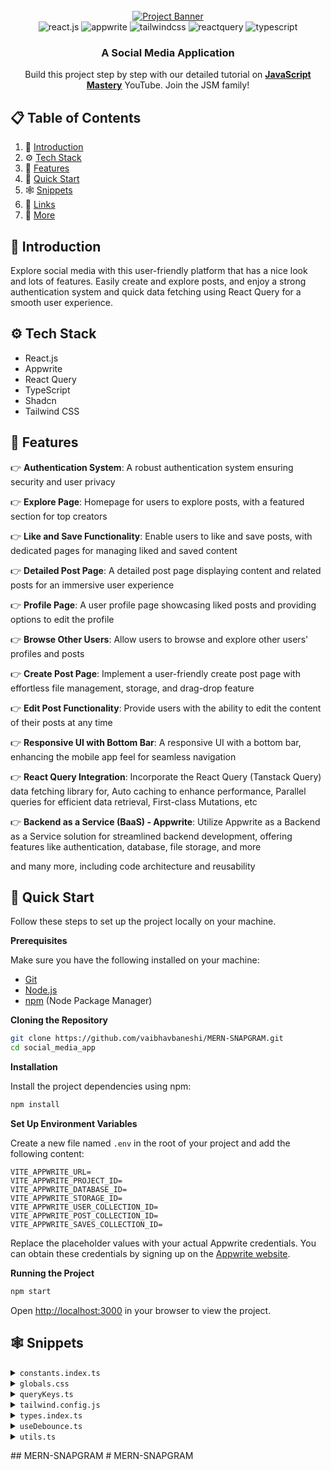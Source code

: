 <div align="center">
  <br />
    <a href="https://youtu.be/_W3R2VwRyF4?feature=shared" target="_blank">
      <img src="https://github.com/adrianhajdin/social_media_app/assets/151519281/be514a19-3cbb-48b7-9acd-2cf4d2e319c4" alt="Project Banner">
    </a>
  <br />

  <div>
    <img src="https://img.shields.io/badge/-React_JS-black?style=for-the-badge&logoColor=white&logo=react&color=61DAFB" alt="react.js" />
    <img src="https://img.shields.io/badge/-Appwrite-black?style=for-the-badge&logoColor=white&logo=appwrite&color=FD366E" alt="appwrite" />
    <img src="https://img.shields.io/badge/-Tailwind_CSS-black?style=for-the-badge&logoColor=white&logo=tailwindcss&color=06B6D4" alt="tailwindcss" />
    <img src="https://img.shields.io/badge/-React_Query-black?style=for-the-badge&logoColor=white&logo=reactquery&color=FF4154" alt="reactquery" />
    <img src="https://img.shields.io/badge/-Typescript-black?style=for-the-badge&logoColor=white&logo=typescript&color=3178C6" alt="typescript" />
  </div>

  <h3 align="center">A Social Media Application</h3>

   <div align="center">
     Build this project step by step with our detailed tutorial on <a href="https://www.youtube.com/@javascriptmastery/videos" target="_blank"><b>JavaScript Mastery</b></a> YouTube. Join the JSM family!
    </div>
</div>

## 📋 <a name="table">Table of Contents</a>

1. 🤖 [Introduction](#introduction)
2. ⚙️ [Tech Stack](#tech-stack)
3. 🔋 [Features](#features)
4. 🤸 [Quick Start](#quick-start)
5. 🕸️ [Snippets](#snippets)
6. 🔗 [Links](#links)
7. 🚀 [More](#more)


## <a name="introduction">🤖 Introduction</a>

Explore social media with this user-friendly platform that has a nice look and lots of features. Easily create and explore posts, and enjoy a strong authentication system and quick data fetching using React Query for a smooth user experience.

## <a name="tech-stack">⚙️ Tech Stack</a>

- React.js
- Appwrite
- React Query
- TypeScript
- Shadcn
- Tailwind CSS

## <a name="features">🔋 Features</a>

👉 **Authentication System**: A robust authentication system ensuring security and user privacy

👉 **Explore Page**: Homepage for users to explore posts, with a featured section for top creators

👉 **Like and Save Functionality**: Enable users to like and save posts, with dedicated pages for managing liked and saved content

👉 **Detailed Post Page**: A detailed post page displaying content and related posts for an immersive user experience

👉 **Profile Page**: A user profile page showcasing liked posts and providing options to edit the profile

👉 **Browse Other Users**: Allow users to browse and explore other users' profiles and posts

👉 **Create Post Page**: Implement a user-friendly create post page with effortless file management, storage, and drag-drop feature

👉 **Edit Post Functionality**: Provide users with the ability to edit the content of their posts at any time

👉 **Responsive UI with Bottom Bar**: A responsive UI with a bottom bar, enhancing the mobile app feel for seamless navigation

👉 **React Query Integration**: Incorporate the React Query (Tanstack Query) data fetching library for, Auto caching to enhance performance, Parallel queries for efficient data retrieval, First-class Mutations, etc

👉 **Backend as a Service (BaaS) - Appwrite**: Utilize Appwrite as a Backend as a Service solution for streamlined backend development, offering features like authentication, database, file storage, and more

and many more, including code architecture and reusability 

## <a name="quick-start">🤸 Quick Start</a>

Follow these steps to set up the project locally on your machine.

**Prerequisites**

Make sure you have the following installed on your machine:

- [Git](https://git-scm.com/)
- [Node.js](https://nodejs.org/en)
- [npm](https://www.npmjs.com/) (Node Package Manager)

**Cloning the Repository**

```bash
git clone https://github.com/vaibhavbaneshi/MERN-SNAPGRAM.git
cd social_media_app
```

**Installation**

Install the project dependencies using npm:

```bash
npm install
```

**Set Up Environment Variables**

Create a new file named `.env` in the root of your project and add the following content:

```env
VITE_APPWRITE_URL=
VITE_APPWRITE_PROJECT_ID=
VITE_APPWRITE_DATABASE_ID=
VITE_APPWRITE_STORAGE_ID=
VITE_APPWRITE_USER_COLLECTION_ID=
VITE_APPWRITE_POST_COLLECTION_ID=
VITE_APPWRITE_SAVES_COLLECTION_ID=
```

Replace the placeholder values with your actual Appwrite credentials. You can obtain these credentials by signing up on the [Appwrite website](https://appwrite.io/).

**Running the Project**

```bash
npm start
```

Open [http://localhost:3000](http://localhost:3000) in your browser to view the project.

## <a name="snippets">🕸️ Snippets</a>

<details>
<summary><code>constants.index.ts</code></summary>

```typescript
export const sidebarLinks = [
  {
    imgURL: "/assets/icons/home.svg",
    route: "/",
    label: "Home",
  },
  {
    imgURL: "/assets/icons/wallpaper.svg",
    route: "/explore",
    label: "Explore",
  },
  {
    imgURL: "/assets/icons/people.svg",
    route: "/all-users",
    label: "People",
  },
  {
    imgURL: "/assets/icons/bookmark.svg",
    route: "/saved",
    label: "Saved",
  },
  {
    imgURL: "/assets/icons/gallery-add.svg",
    route: "/create-post",
    label: "Create Post",
  },
];

export const bottombarLinks = [
  {
    imgURL: "/assets/icons/home.svg",
    route: "/",
    label: "Home",
  },
  {
    imgURL: "/assets/icons/wallpaper.svg",
    route: "/explore",
    label: "Explore",
  },
  {
    imgURL: "/assets/icons/bookmark.svg",
    route: "/saved",
    label: "Saved",
  },
  {
    imgURL: "/assets/icons/gallery-add.svg",
    route: "/create-post",
    label: "Create",
  },
];
```

</details>

<details>
<summary><code>globals.css</code></summary>

```css
@import url("https://fonts.googleapis.com/css2?family=Inter:wght@400;500;600;700;800&display=swap");

@tailwind base;
@tailwind components;
@tailwind utilities;

@layer base {
  * {
    @apply box-border list-none p-0 m-0 scroll-smooth;
  }

  body {
    @apply bg-dark-1 text-white min-h-screen font-inter;
  }
}

@layer utilities {
  /* TYPOGRAPHY */
  .h1-bold {
    @apply text-[36px] font-bold leading-[140%] tracking-tighter;
  }

  .h1-semibold {
    @apply text-[36px] font-semibold leading-[140%] tracking-tighter;
  }

  .h2-bold {
    @apply text-[30px] font-bold leading-[140%] tracking-tighter;
  }

  .h3-bold {
    @apply text-[24px] font-bold leading-[140%] tracking-tighter;
  }

  .base-semibold {
    @apply text-[16px] font-semibold leading-[140%] tracking-tighter;
  }

  .base-medium {
    @apply text-[16px] font-medium leading-[140%];
  }

  .base-regular {
    @apply text-[16px] font-normal leading-[140%];
  }

  .body-bold {
    @apply text-[18px] font-bold leading-[140%];
  }

  .body-medium {
    @apply text-[18px] font-medium leading-[140%];
  }

  .small-semibold {
    @apply text-[14px] font-semibold leading-[140%] tracking-tighter;
  }

  .small-medium {
    @apply text-[14px] font-medium leading-[140%];
  }

  .small-regular {
    @apply text-[14px] font-normal leading-[140%];
  }

  .subtle-semibold {
    @apply text-[12px] font-semibold leading-[140%];
  }

  .tiny-medium {
    @apply text-[10px] font-medium leading-[140%];
  }

  /* UTILITIES */
  .invert-white {
    @apply invert brightness-0 transition;
  }

  .flex-center {
    @apply flex justify-center items-center;
  }

  .flex-between {
    @apply flex justify-between items-center;
  }

  .flex-start {
    @apply flex justify-start items-center;
  }

  .custom-scrollbar::-webkit-scrollbar {
    width: 3px;
    height: 3px;
    border-radius: 2px;
  }

  .custom-scrollbar::-webkit-scrollbar-track {
    background: #09090a;
  }

  .custom-scrollbar::-webkit-scrollbar-thumb {
    background: #5c5c7b;
    border-radius: 50px;
  }

  .custom-scrollbar::-webkit-scrollbar-thumb:hover {
    background: #7878a3;
  }

  .common-container {
    @apply flex flex-col flex-1 items-center gap-10 overflow-scroll py-10 px-5 md:px-8 lg:p-14 custom-scrollbar;
  }

  /* All Users */
  .user-container {
    @apply max-w-5xl flex flex-col items-start w-full gap-6 md:gap-9;
  }

  .user-grid {
    @apply w-full grid grid-cols-1 xs:grid-cols-2 md:grid-cols-2 lg:grid-cols-2 xl:grid-cols-3 gap-7 max-w-5xl;
  }

  /* Explore */
  .explore-container {
    @apply flex flex-col flex-1 items-center overflow-scroll py-10 px-5 md:p-14 custom-scrollbar;
  }

  .explore-inner_container {
    @apply max-w-5xl flex flex-col items-center w-full gap-6 md:gap-9;
  }

  .explore-search {
    @apply h-12 bg-dark-4 border-none placeholder:text-light-4 focus-visible:ring-0 focus-visible:ring-offset-0 ring-offset-0 !important;
  }

  /* Home */
  .home-container {
    @apply flex flex-col flex-1 items-center gap-10 overflow-scroll py-10 px-5 md:px-8 lg:p-14 custom-scrollbar;
  }

  .home-posts {
    @apply max-w-screen-sm flex flex-col items-center w-full gap-6 md:gap-9;
  }

  .home-creators {
    @apply hidden xl:flex flex-col w-72 2xl:w-465 px-6 py-10 gap-10  overflow-scroll custom-scrollbar;
  }

  /* Post Details */
  .post_details-container {
    @apply flex flex-col flex-1 gap-10 overflow-scroll py-10 px-5 md:p-14 custom-scrollbar items-center;
  }

  .post_details-card {
    @apply bg-dark-2 w-full max-w-5xl rounded-[30px] flex-col flex xl:flex-row border border-dark-4 xl:rounded-l-[24px];
  }

  .post_details-img {
    @apply h-80 lg:h-[480px] xl:w-[48%] rounded-t-[30px] xl:rounded-l-[24px] xl:rounded-tr-none object-cover p-5 bg-dark-1;
  }

  .post_details-info {
    @apply bg-dark-2 flex flex-col gap-5 lg:gap-7 flex-1 items-start p-8 rounded-[30px];
  }

  .post_details-delete_btn {
    @apply p-0 flex gap-3 hover:bg-transparent hover:text-light-1  text-light-1 small-medium lg:base-medium;
  }

  /* Profile */
  .profile-container {
    @apply flex flex-col items-center flex-1 gap-10 overflow-scroll py-10 px-5 md:p-14 custom-scrollbar;
  }

  .profile-inner_container {
    @apply flex items-center md:mb-8 xl:items-start gap-8 flex-col xl:flex-row relative max-w-5xl w-full;
  }

  .profile-tab {
    @apply flex-center gap-3 py-4 w-48 bg-dark-2  transition flex-1 xl:flex-initial;
  }

  /* Saved */
  .saved-container {
    @apply flex flex-col flex-1 items-center gap-10 overflow-scroll py-10 px-5 md:p-14 custom-scrollbar;
  }

  /* Bottom bar */
  .bottom-bar {
    @apply z-50 flex-between w-full sticky bottom-0 rounded-t-[20px] bg-dark-2 px-5 py-4 md:hidden;
  }

  /* File uploader */
  .file_uploader-img {
    @apply h-80 lg:h-[480px] w-full rounded-[24px] object-cover object-top;
  }

  .file_uploader-label {
    @apply text-light-4 text-center small-regular w-full p-4 border-t border-t-dark-4;
  }

  .file_uploader-box {
    @apply flex-center flex-col p-7 h-80 lg:h-[612px];
  }

  /* Grid Post List */
  .grid-container {
    @apply w-full grid grid-cols-1 sm:grid-cols-2 md:grid-cols-1 lg:grid-cols-2 xl:grid-cols-3 gap-7 max-w-5xl;
  }

  .grid-post_link {
    @apply flex rounded-[24px] border border-dark-4 overflow-hidden cursor-pointer w-full h-full;
  }

  .grid-post_user {
    @apply absolute bottom-0 p-5 flex-between w-full bg-gradient-to-t from-dark-3 to-transparent rounded-b-[24px] gap-2;
  }

  /* Left sidebar */
  .leftsidebar {
    @apply hidden md:flex px-6 py-10 flex-col justify-between min-w-[270px] bg-dark-2;
  }

  .leftsidebar-link {
    @apply rounded-lg base-medium hover:bg-primary-500 transition;
  }

  /* Post Card */
  .post-card {
    @apply bg-dark-2 rounded-3xl border border-dark-4 p-5 lg:p-7 w-full max-w-screen-sm;
  }

  .post-card_img {
    @apply h-64 xs:h-[400px] lg:h-[450px] w-full rounded-[24px] object-cover mb-5;
  }

  /* Topbar */
  .topbar {
    @apply sticky top-0 z-50 md:hidden bg-dark-2 w-full;
  }

  /* User card */
  .user-card {
    @apply flex-center flex-col gap-4 border border-dark-4 rounded-[20px] px-5 py-8;
  }
}

@layer components {
  /* SHADCN COMPONENTS */
  /* Form */
  .shad-form_label {
    @apply text-white !important;
  }

  .shad-form_message {
    @apply text-red !important;
  }

  .shad-input {
    @apply h-12 bg-dark-4 border-none placeholder:text-light-4 focus-visible:ring-1 focus-visible:ring-offset-1 ring-offset-light-3 !important;
  }

  .shad-textarea {
    @apply h-36 bg-dark-3 rounded-xl border-none focus-visible:ring-1 focus-visible:ring-offset-1 ring-offset-light-3 !important;
  }

  /* Button */
  .shad-button_primary {
    @apply bg-primary-500 hover:bg-primary-500 text-light-1 flex gap-2 !important;
  }

  .shad-button_dark_4 {
    @apply h-12 bg-dark-4 px-5 text-light-1 flex gap-2 !important;
  }

  .shad-button_ghost {
    @apply flex gap-4 items-center justify-start hover:bg-transparent hover:text-white !important;
  }
}
```

</details>


<details>
<summary><code>queryKeys.ts</code></summary>

```typescript
export enum QUERY_KEYS {
  // AUTH KEYS
  CREATE_USER_ACCOUNT = "createUserAccount",

  // USER KEYS
  GET_CURRENT_USER = "getCurrentUser",
  GET_USERS = "getUsers",
  GET_USER_BY_ID = "getUserById",

  // POST KEYS
  GET_POSTS = "getPosts",
  GET_INFINITE_POSTS = "getInfinitePosts",
  GET_RECENT_POSTS = "getRecentPosts",
  GET_POST_BY_ID = "getPostById",
  GET_USER_POSTS = "getUserPosts",
  GET_FILE_PREVIEW = "getFilePreview",

  //  SEARCH KEYS
  SEARCH_POSTS = "getSearchPosts",
}
```

</details>

<details>
<summary><code>tailwind.config.js</code></summary>

```javascript
/** @type {import('tailwindcss').Config} */
const defaultTheme = require('tailwindcss/defaultTheme')

module.exports = {
  darkMode: ['class'],
  content: [
    './pages/**/*.{ts,tsx}',
    './components/**/*.{ts,tsx}',
    './app/**/*.{ts,tsx}',
    './src/**/*.{ts,tsx}',
  ],
  theme: {
    container: {
      center: true,
      padding: '2rem',
      screens: {
        '2xl': '1400px',
      
      },
    },
    extend: {
      colors: {
        'primary-500': '#877EFF',
        'primary-600': '#5D5FEF',
        'secondary-500': '#FFB620',
        'off-white': '#D0DFFF',
        'red': '#FF5A5A',
        'dark-1': '#000000',
        'dark-2': '#09090A',
        'dark-3': '#101012',
        'dark-4': '#1F1F22',
        'light-1': '#FFFFFF',
        'light-2': '#EFEFEF',
        'light-3': '#7878A3',
        'light-4': '#5C5C7B',
      },
      screens: {
        'xs': '480px',
      
      },
      width: {
        '420': '420px',
        '465': '465px',
      },
      fontFamily: {
        inter: ['Inter', 'sans-serif'],

      },
      keyframes: {
        'accordion-down': {
          from: { height: 0 },
          to: { height: 'var(--radix-accordion-content-height)' },
        },
        'accordion-up': {
          from: { height: 'var(--radix-accordion-content-height)' },
          to: { height: 0 },
        },
      },
      animation: {
        'accordion-down': 'accordion-down 0.2s ease-out',
        'accordion-up': 'accordion-up 0.2s ease-out',
      },
    },
  },
  plugins: [require('tailwindcss-animate')],
};
```

</details>

<details>
<summary><code>types.index.ts</code></summary>

```typescript
export type INavLink = {
  imgURL: string;
  route: string;
  label: string;
};

export type IUpdateUser = {
  userId: string;
  name: string;
  bio: string;
  imageId: string;
  imageUrl: URL | string;
  file: File[];
};

export type INewPost = {
  userId: string;
  caption: string;
  file: File[];
  location?: string;
  tags?: string;
};

export type IUpdatePost = {
  postId: string;
  caption: string;
  imageId: string;
  imageUrl: URL;
  file: File[];
  location?: string;
  tags?: string;
};

export type IUser = {
  id: string;
  name: string;
  username: string;
  email: string;
  imageUrl: string;
  bio: string;
};

export type INewUser = {
  name: string;
  email: string;
  username: string;
  password: string;
};
```

</details>

<details>
<summary><code>useDebounce.ts</code></summary>

```typescript
import { useEffect, useState } from "react";

// https://codesandbox.io/s/react-query-debounce-ted8o?file=/src/useDebounce.js
export default function useDebounce<T>(value: T, delay: number): T {
  // State and setters for debounced value
  const [debouncedValue, setDebouncedValue] = useState<T>(value);

  useEffect(() => {
    // Update debounced value after delay
    const handler = setTimeout(() => {
      setDebouncedValue(value);
    }, delay);

    // Cancel the timeout if value changes (also on delay change or unmount)
    // This is how we prevent debounced value from updating if value is changed ...
    // .. within the delay period. Timeout gets cleared and restarted.
    return () => {
      clearTimeout(handler);
    };
  }, [value, delay]); // Only re-call effect if value or delay changes

  return debouncedValue;
}
```

</details>

<details>
<summary><code>utils.ts</code></summary>

```typescript
import { type ClassValue, clsx } from "clsx";
import { twMerge } from "tailwind-merge";

export function cn(...inputs: ClassValue[]) {
  return twMerge(clsx(inputs));
}

export const convertFileToUrl = (file: File) => URL.createObjectURL(file);

export function formatDateString(dateString: string) {
  const options: Intl.DateTimeFormatOptions = {
    year: "numeric",
    month: "short",
    day: "numeric",
  };

  const date = new Date(dateString);
  const formattedDate = date.toLocaleDateString("en-US", options);

  const time = date.toLocaleTimeString([], {
    hour: "numeric",
    minute: "2-digit",
  });

  return `${formattedDate} at ${time}`;
}

// 
export const multiFormatDateString = (timestamp: string = ""): string => {
  const timestampNum = Math.round(new Date(timestamp).getTime() / 1000);
  const date: Date = new Date(timestampNum * 1000);
  const now: Date = new Date();

  const diff: number = now.getTime() - date.getTime();
  const diffInSeconds: number = diff / 1000;
  const diffInMinutes: number = diffInSeconds / 60;
  const diffInHours: number = diffInMinutes / 60;
  const diffInDays: number = diffInHours / 24;

  switch (true) {
    case Math.floor(diffInDays) >= 30:
      return formatDateString(timestamp);
    case Math.floor(diffInDays) === 1:
      return `${Math.floor(diffInDays)} day ago`;
    case Math.floor(diffInDays) > 1 && diffInDays < 30:
      return `${Math.floor(diffInDays)} days ago`;
    case Math.floor(diffInHours) >= 1:
      return `${Math.floor(diffInHours)} hours ago`;
    case Math.floor(diffInMinutes) >= 1:
      return `${Math.floor(diffInMinutes)} minutes ago`;
    default:
      return "Just now";
  }
};

export const checkIsLiked = (likeList: string[], userId: string) => {
  return likeList.includes(userId);
};
```

</details>


##   M E R N - S N A P G R A M 
 
 #   M E R N - S N A P G R A M 
 
 